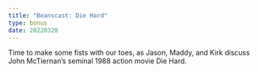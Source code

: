 ```yaml
---
title: "Beanscast: Die Hard"
type: bonus
date: 20220320
---
```

Time to make some fists with our toes, as Jason, Maddy, and Kirk discuss John McTiernan’s seminal 1988 action movie Die Hard.